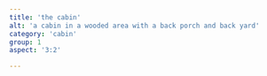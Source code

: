 ```yaml
---
title: 'the cabin'
alt: 'a cabin in a wooded area with a back porch and back yard'
category: 'cabin'
group: 1
aspect: '3:2'

---
```

